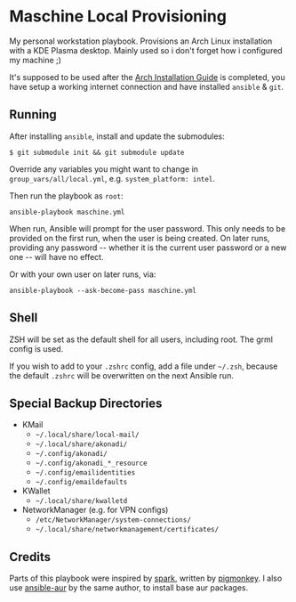 Maschine Local Provisioning
===========================

My personal workstation playbook. Provisions an Arch Linux installation with a KDE Plasma desktop. Mainly used so i don't forget how i configured my machine ;)

It's supposed to be used after the [Arch Installation Guide](INSTALL.md) is completed, you have setup a working internet connection and have installed `ansible` & `git`.

## Running

After installing `ansible`, install and update the submodules:

    $ git submodule init && git submodule update

Override any variables you might want to change in `group_vars/all/local.yml`, e.g. `system_platform: intel`.

Then run the playbook as `root`:

    ansible-playbook maschine.yml

When run, Ansible will prompt for the user password. This only needs to be provided on the first run, when the user is being created.
On later runs, providing any password -- whether it is the current user password or a new one -- will have no effect.

Or with your own user on later runs, via:

    ansible-playbook --ask-become-pass maschine.yml

## Shell

ZSH will be set as the default shell for all users, including root. The grml config is used.

If you wish to add to your `.zshrc` config, add a file under `~/.zsh`, because the default `.zshrc` will be overwritten on the next Ansible run.

## Special Backup Directories

- KMail
  - `~/.local/share/local-mail/`
  - `~/.local/share/akonadi/`
  - `~/.config/akonadi/`
  - `~/.config/akonadi_*_resource`
  - `~/.config/emailidentities`
  - `~/.config/emaildefaults`
- KWallet
  - `~/.local/share/kwalletd`
- NetworkManager (e.g. for VPN configs)
  - `/etc/NetworkManager/system-connections/`
  - `~/.local/share/networkmanagement/certificates/`

## Credits

Parts of this playbook were inspired by [spark](https://github.com/pigmonkey/spark), written by [pigmonkey](https://github.com/pigmonkey).
I also use [ansible-aur](https://github.com/pigmonkey/ansible-aur) by the same author, to install base aur packages.

